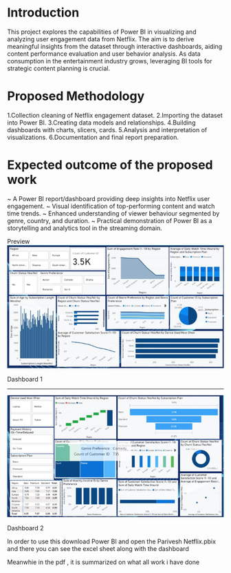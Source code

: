 # Introduction
This project explores the capabilities of Power BI in visualizing and analyzing user engagement data from Netflix.
The aim is to derive meaningful insights from the dataset through interactive dashboards, aiding content performance evaluation and user behavior analysis.
As data consumption in the entertainment industry grows, leveraging BI tools for strategic content planning is crucial.


# Proposed Methodology
1.Collection cleaning of Netflix engagement dataset.
2.Importing the dataset into Power BI.
3.Creating data models and relationships.
4.Building dashboards with charts, slicers, cards.
5.Analysis and interpretation of visualizations.
6.Documentation and final report preparation.

# Expected outcome of the proposed work
~ A Power BI report/dashboard providing deep insights into Netflix user engagement.
~ Visual identification of top-performing content and watch time trends.
~ Enhanced understanding of viewer behaviour segmented by genre, country, and duration.
~ Practical demonstration of Power BI as a storytelling and analytics tool in the streaming domain.

Preview
<br>
<img src='Images/Dashboard.jpg'>

Dashboard 1 
<hr>
<img src='Images/Dash.jpg'>

Dashboard 2 

In order to use this download Power BI and open the Parivesh Netflix.pbix and there you can see the excel sheet along with the dashboard 

Meanwhie in the pdf , it is summarized on what all work i have done
